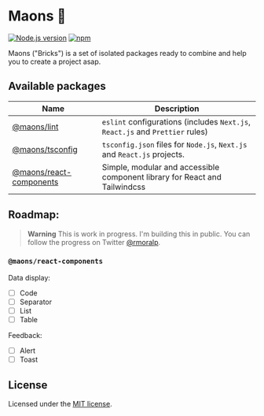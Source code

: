 # Maons 🧱

[![Node.js version][nodejs-badge]][nodejs]
[![npm][npm-badge]][npm]

Maons ("Bricks") is a set of isolated packages ready to combine and help you to create a project asap.

## Available packages

| Name | Description |
| -- | -- |
| [@maons/lint](./packages/lint) | `eslint` configurations (includes `Next.js`, `React.js` and `Prettier` rules) |
| [@maons/tsconfig](./packages/tsconfig) | `tsconfig.json` files for `Node.js`, `Next.js` and `React.js` projects. |
| [@maons/react-components](./react/components) | Simple, modular and accessible component library for React and Tailwindcss |

## Roadmap:

> **Warning**
> This is work in progress. I'm building this in public. You can follow the progress on Twitter [@rmoralp][twitter].

### `@maons/react-components`
Data display:

- [ ] Code
- [ ] Separator
- [ ] List
- [ ] Table

Feedback: 

- [ ] Alert
- [ ] Toast

## License
Licensed under the [MIT license][license].

<!-- Badges -->
[nodejs-badge]: https://img.shields.io/badge/Node.js-%3E=18.0-blue.svg
[nodejs]: https://nodejs.org/dist/latest-v18.x/docs/api/

[npm-badge]: https://img.shields.io/badge/npm-%3E=v9.0.0-blue
[npm]: https://docs.npmjs.com/cli/v9

<!-- Stuff -->
[twitter]: https://twitter.com/rmoralp
[license]: https://github.com/rmoralp/maons/blob/main/LICENSE.md